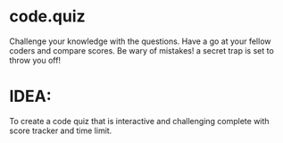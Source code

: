 # code.quiz
Challenge your knowledge with the questions. Have a go at your fellow coders and compare scores. Be wary of mistakes! a secret trap is set to throw you off!

# IDEA:
To create a code quiz that is interactive and challenging complete with score tracker and time limit. 
